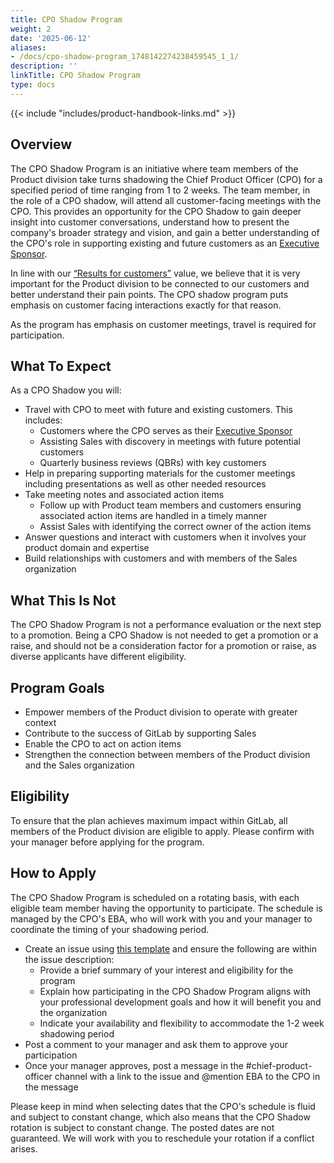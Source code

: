 ```yaml
---
title: CPO Shadow Program
weight: 2
date: '2025-06-12'
aliases:
- /docs/cpo-shadow-program_1748142274238459545_1_1/
description: ''
linkTitle: CPO Shadow Program
type: docs
---
```


{{< include "includes/product-handbook-links.md" >}}

## Overview

The CPO Shadow Program is an initiative where team members of the Product division take turns shadowing the Chief Product Officer (CPO) for a specified period of time ranging from 1 to 2 weeks. The team member, in the role of a CPO shadow, will attend all customer-facing meetings with the CPO. This provides an opportunity for the CPO Shadow to gain deeper insight into customer conversations, understand how to present the company's broader strategy and vision, and gain a better understanding of the CPO's role in supporting existing and future customers as an [Executive Sponsor](/handbook/sales/field-operations/field-enablement/executive-sponsor-program/).

In line with our [“Results for customers”](/handbook/values/#results) value, we believe that it is very important for the Product division to be connected to our customers and better understand their pain points. The CPO shadow program puts emphasis on customer facing interactions exactly for that reason.

As the program has emphasis on customer meetings, travel is required for participation.

## What To Expect

As a CPO Shadow you will:

* Travel with CPO to meet with future and existing customers. This includes:
  * Customers where the CPO serves as their [Executive Sponsor](/handbook/sales/field-operations/field-enablement/executive-sponsor-program/)
  * Assisting Sales with discovery in meetings with future potential customers
  * Quarterly business reviews (QBRs) with key customers
* Help in preparing supporting materials for the customer meetings including presentations as well as other needed resources
* Take meeting notes and associated action items
  * Follow up with Product team members and customers ensuring associated action items are handled in a timely manner
  * Assist Sales with identifying the correct owner of the action items
* Answer questions and interact with customers when it involves your product domain and expertise
* Build relationships with customers and with members of the Sales organization

## What This Is Not

The CPO Shadow Program is not a performance evaluation or the next step to a promotion. Being a CPO Shadow is not needed to get a promotion or a raise, and should not be a consideration factor for a promotion or raise, as diverse applicants have different eligibility.

## Program Goals

* Empower members of the Product division to operate with greater context
* Contribute to the success of GitLab by supporting Sales
* Enable the CPO to act on action items
* Strengthen the connection between members of the Product division and the Sales organization

## Eligibility

To ensure that the plan achieves maximum impact within GitLab, all members of the Product division are eligible to apply. Please confirm with your manager before applying for the program.

## How to Apply

The CPO Shadow Program is scheduled on a rotating basis, with each eligible team member having the opportunity to participate. The schedule is managed by the CPO's EBA, who will work with you and your manager to coordinate the timing of your shadowing period.

* Create an issue using [this template](https://gitlab.com/gitlab-com/product/-/issues/new?issuable_template=CPO-Shadow-Program) and ensure the following are within the issue description:
  * Provide a brief summary of your interest and eligibility for the program
  * Explain how participating in the CPO Shadow Program aligns with your professional development goals and how it will benefit you and the organization
  * Indicate your availability and flexibility to accommodate the 1-2 week shadowing period
* Post a comment to your manager and ask them to approve your participation
* Once your manager approves, post a message in the #chief-product-officer channel with a link to the issue and @mention EBA to the CPO in the message

Please keep in mind when selecting dates that the CPO's schedule is fluid and subject to constant change, which also means that the CPO Shadow rotation is subject to constant change. The posted dates are not guaranteed. We will work with you to reschedule your rotation if a conflict arises.
